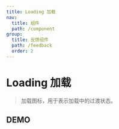 ```yaml
---
title: Loading 加载
nav:
  title: 组件
  path: /component
group:
  title: 反馈组件
  path: /feedback
  order: 2
---
```


# Loading 加载

> 加载图标，用于表示加载中的过渡状态。

## DEMO

<code src="./demo/doc.tsx"></code>

<API></API>
